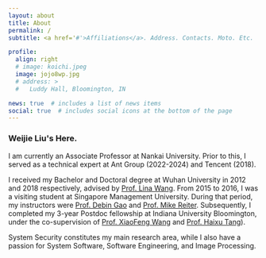 ```yaml
---
layout: about
title: About
permalink: /
subtitle: <a href='#'>Affiliations</a>. Address. Contacts. Moto. Etc.

profile:
  align: right
  # image: koichi.jpeg
  image: jojo8wp.jpg
  # address: >
  #   Luddy Hall, Bloomington, IN

news: true  # includes a list of news items
social: true  # includes social icons at the bottom of the page
---
```


### Weijie Liu's Here.

I am currently an Associate Professor at Nankai University. Prior to this, I served as a technical expert at Ant Group (2022-2024) and Tencent (2018). 

I received my Bachelor and Doctoral degree at Wuhan University in 2012 and 2018 respectively, advised by [Prof. Lina Wang](https://cse.whu.edu.cn/info/1098/1762.htm). From 2015 to 2016, I was a visiting student at Singapore Management University. During that period, my instructors were [Prof. Debin Gao](https://dbgao.github.io/) and [Prof. Mike Reiter](https://reitermk.github.io/). Subsequently, I completed my 3-year Postdoc fellowship at Indiana University Bloomington, under the co-supervision of [Prof. XiaoFeng Wang](https://homes.luddy.indiana.edu/xw7/) and [Prof. Haixu Tang](https://homes.luddy.indiana.edu/hatang/)).

System Security constitutes my main research area, while I also have a passion for System Software, Software Engineering, and Image Processing.
